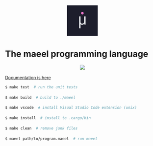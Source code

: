 <p align="center">
    <img src="./assets/maeel.png" width="100" height="100"/>
</p>

# The maeel programming language

<p align="center">
    <img src="./assets/review.png" height="800" width="auto"/>
</p>


[Documentation is here](docs/README.md)



```sh
$ make test  # run the unit tests

$ make build  # build to ./maeel

$ make vscode  # install Visual Studio Code extension (unix)

$ make install  # install to .cargo/bin

$ make clean  # remove junk files

$ maeel path/to/program.maeel  # run maeel
```
